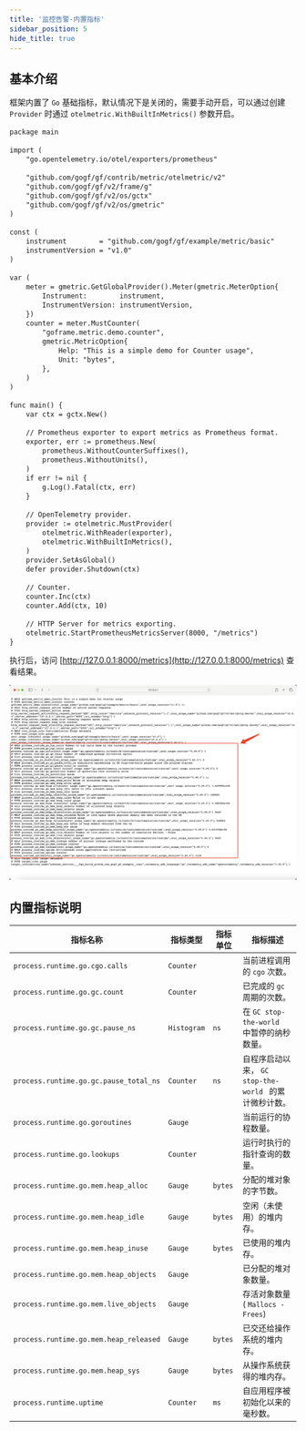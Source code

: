 ```yaml
---
title: '监控告警-内置指标'
sidebar_position: 5
hide_title: true
---
```


## 基本介绍

框架内置了 `Go` 基础指标，默认情况下是关闭的，需要手动开启，可以通过创建 `Provider` 时通过 `otelmetric.WithBuiltInMetrics()` 参数开启。

```
package main

import (
	"go.opentelemetry.io/otel/exporters/prometheus"

	"github.com/gogf/gf/contrib/metric/otelmetric/v2"
	"github.com/gogf/gf/v2/frame/g"
	"github.com/gogf/gf/v2/os/gctx"
	"github.com/gogf/gf/v2/os/gmetric"
)

const (
	instrument        = "github.com/gogf/gf/example/metric/basic"
	instrumentVersion = "v1.0"
)

var (
	meter = gmetric.GetGlobalProvider().Meter(gmetric.MeterOption{
		Instrument:        instrument,
		InstrumentVersion: instrumentVersion,
	})
	counter = meter.MustCounter(
		"goframe.metric.demo.counter",
		gmetric.MetricOption{
			Help: "This is a simple demo for Counter usage",
			Unit: "bytes",
		},
	)
)

func main() {
	var ctx = gctx.New()

	// Prometheus exporter to export metrics as Prometheus format.
	exporter, err := prometheus.New(
		prometheus.WithoutCounterSuffixes(),
		prometheus.WithoutUnits(),
	)
	if err != nil {
		g.Log().Fatal(ctx, err)
	}

	// OpenTelemetry provider.
	provider := otelmetric.MustProvider(
		otelmetric.WithReader(exporter),
		otelmetric.WithBuiltInMetrics(),
	)
	provider.SetAsGlobal()
	defer provider.Shutdown(ctx)

	// Counter.
	counter.Inc(ctx)
	counter.Add(ctx, 10)

	// HTTP Server for metrics exporting.
	otelmetric.StartPrometheusMetricsServer(8000, "/metrics")
}
```

执行后，访问 [http://127.0.0.1:8000/metrics](http://127.0.0.1:8000/metrics) 查看结果。

![](/markdown/daf1d8449208ba307efd483c505b7b5a.png)

## 内置指标说明

| **指标名称** | **指标类型** | **指标单位** | **指标描述** |
| --- | --- | --- | --- |
| `process.runtime.go.cgo.calls` | `Counter` |  | 当前进程调用的 `cgo` 次数。 |
| `process.runtime.go.gc.count` | `Counter` |  | 已完成的 `gc` 周期的次数。 |
| `process.runtime.go.gc.pause_ns` | `Histogram` | `ns` | 在 `GC stop-the-world ` 中暂停的纳秒数量。 |
| `process.runtime.go.gc.pause_total_ns` | `Counter` | `ns` | 自程序启动以来， `GC stop-the-world ` 的累计微秒计数。 |
| `process.runtime.go.goroutines` | `Gauge` |  | 当前运行的协程数量。 |
| `process.runtime.go.lookups` | `Counter` |  | 运行时执行的指针查询的数量。 |
| `process.runtime.go.mem.heap_alloc` | `Gauge` | `bytes` | 分配的堆对象的字节数。 |
| `process.runtime.go.mem.heap_idle` | `Gauge` | `bytes` | 空闲（未使用）的堆内存。 |
| `process.runtime.go.mem.heap_inuse` | `Gauge` | `bytes` | 已使用的堆内存。 |
| `process.runtime.go.mem.heap_objects` | `Gauge` |  | 已分配的堆对象数量。 |
| `process.runtime.go.mem.live_objects` | `Gauge` |  | 存活对象数量( `Mallocs - Frees`) |
| `process.runtime.go.mem.heap_released` | `Gauge` | `bytes` | 已交还给操作系统的堆内存。 |
| `process.runtime.go.mem.heap_sys` | `Gauge` | `bytes` | 从操作系统获得的堆内存。 |
| `process.runtime.uptime` | `Counter` | `ms` | 自应用程序被初始化以来的毫秒数。 |